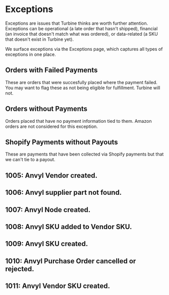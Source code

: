 # Exceptions

Exceptions are issues that Turbine thinks are worth further attention. Exceptions can be operational (a late order that hasn't shipped), financial (an invoice that doesn't match what was ordered), or data-related (a SKU that doesn't exist in Turbine yet).

We surface exceptions via the Exceptions page, which captures all types of exceptions in one place.

## Orders with Failed Payments

These are orders that were succesfully placed where the payment failed. You may want to flag these as not being eligible for fulfillment. Turbine will not.

## Orders without Payments

Orders placed that have no payment information tied to them. 
Amazon orders are not considered for this exception.

## Shopify Payments without Payouts

These are payments that have been collected via Shopify payments but that we can't tie to a payout. 

## 1005: Anvyl Vendor created.
## 1006: Anvyl supplier part not found.
## 1007: Anvyl Node created.
## 1008: Anvyl SKU added to Vendor SKU.
## 1009: Anvyl SKU created.
## 1010: Anvyl Purchase Order cancelled or rejected.
## 1011: Anvyl Vendor SKU created.
